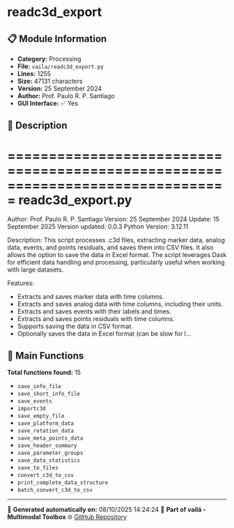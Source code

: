 # readc3d_export

## 📋 Module Information

- **Category:** Processing
- **File:** `vaila/readc3d_export.py`
- **Lines:** 1255
- **Size:** 47131 characters
- **Version:** 25 September 2024
- **Author:** Prof. Paulo R. P. Santiago
- **GUI Interface:** ✅ Yes

## 📖 Description


===============================================================================
readc3d_export.py
===============================================================================
Author: Prof. Paulo R. P. Santiago
Version: 25 September 2024
Update: 15 September 2025
Version updated: 0.0.3
Python Version: 3.12.11

Description:
This script processes .c3d files, extracting marker data, analog data, events, and points residuals,
and saves them into CSV files. It also allows the option to save the data in Excel format.
The script leverages Dask for efficient data handling and processing, particularly useful
when working with large datasets.

Features:
- Extracts and saves marker data with time columns.
- Extracts and saves analog data with time columns, including their units.
- Extracts and saves events with their labels and times.
- Extracts and saves points residuals with time columns.
- Supports saving the data in CSV format.
- Optionally saves the data in Excel format (can be slow for l...

## 🔧 Main Functions

**Total functions found:** 15

- `save_info_file`
- `save_short_info_file`
- `save_events`
- `importc3d`
- `save_empty_file`
- `save_platform_data`
- `save_rotation_data`
- `save_meta_points_data`
- `save_header_summary`
- `save_parameter_groups`
- `save_data_statistics`
- `save_to_files`
- `convert_c3d_to_csv`
- `print_complete_data_structure`
- `batch_convert_c3d_to_csv`




---

📅 **Generated automatically on:** 08/10/2025 14:24:24
🔗 **Part of vailá - Multimodal Toolbox**
🌐 [GitHub Repository](https://github.com/vaila-multimodaltoolbox/vaila)
